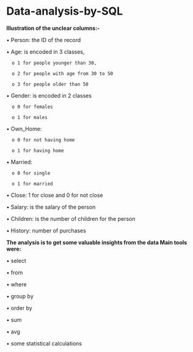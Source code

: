 # Data-analysis-by-SQL
**Illustration of the unclear columns:-**

  •	Person: the ID of the record

  •	Age: is encoded in 3 classes, 
  
      o	1 for people younger than 30, 
      
      o	2 for people with age from 30 to 50
      
      o	3 for people older than 50
  
  •	Gender: is encoded in 2 classes
  
      o	0 for females
      
      o	1 for males
  
  •	Own_Home:
  
      o	0 for not having home
      
      o	1 for having home
  
  •	Married: 
  
      o	0 for single
      
      o	1 for married
  
  •	Close: 1 for close and 0 for not close
  
  •	Salary: is the salary of the person
  
  •	Children: is the number of children for the person
  
  •	History: number of purchases

**The analysis is to get some valuable insights from the data
Main tools were:**
  
   • select
   
   • from
   
   • where
   
   • group by
   
   • order by
   
   • sum
   
   • avg

   • some statistical calculations

